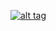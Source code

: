 [![alt tag](https://travis-ci.org/andreymazuro/watchlist-server.svg?branch=master)](https://travis-ci.org/andreymazuro/watchlist-server)
